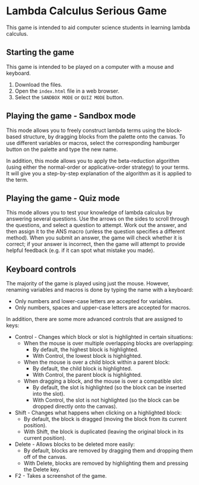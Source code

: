 # Lambda Calculus Serious Game

This game is intended to aid computer science students in learning lambda calculus.

## Starting the game
This game is intended to be played on a computer with a mouse and keyboard.
1. Download the files.
2. Open the `index.html` file in a web browser.
3. Select the `SANDBOX MODE` or `QUIZ MODE` button.

## Playing the game - Sandbox mode

This mode allows you to freely construct lambda terms using the block-based structure, by dragging blocks from the palette onto the canvas. To use different variables or macros, select the corresponding hamburger button on the palette and type the new name.

In addition, this mode allows you to apply the beta-reduction algorithm (using either the normal-order or applicative-order strategy) to your terms. It will give you a step-by-step explanation of the algorithm as it is applied to the term.

## Playing the game - Quiz mode

This mode allows you to test your knowledge of lambda calculus by answering several questions. Use the arrows on the sides to scroll through the questions, and select a question to attempt. Work out the answer, and then assign it to the ANS macro (unless the question specifies a different method). When you submit an answer, the game will check whether it is correct; if your answer is incorrect, then the game will attempt to provide helpful feedback (e.g. if it can spot what mistake you made).

## Keyboard controls
The majority of the game is played using just the mouse. However, renaming variables and macros is done by typing the name with a keyboard:
- Only numbers and lower-case letters are accepted for variables.
- Only numbers, spaces and upper-case letters are accepted for macros.

In addition, there are some more advanced controls that are assigned to keys:
- Control - Changes which block or slot is highlighted in certain situations:
  - When the mouse is over multiple overlapping blocks are overlapping:
    - By default, the highest block is highlighted.
    - With Control, the lowest block is highlighted.
  - When the mouse is over a child block within a parent block:
    - By default, the child block is highlighted.
    - With Control, the parent block is highlighted.
  - When dragging a block, and the mouse is over a compatible slot:
    - By default, the slot is highlighted (so the block can be inserted into the slot).
    - With Control, the slot is not highlighted (so the block can be dropped directly onto the canvas).
- Shift - Changes what happens when clicking on a highlighted block:
  - By default, the block is dragged (moving the block from its current position).
  - With Shift, the block is duplicated (leaving the original block in its current position).
- Delete - Allows blocks to be deleted more easily:
  - By default, blocks are removed by dragging them and dropping them off of the canvas.
  - With Delete, blocks are removed by highlighting them and pressing the Delete key.
- F2 - Takes a screenshot of the game.
